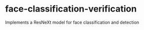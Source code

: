 # face-classification-verification
Implements a ResNeXt model for face classification and detection
